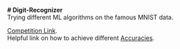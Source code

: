 **# Digit-Recognizer** <br>
Trying different ML algorithms on the famous MNIST data.<br>

[Competition Link](https://www.kaggle.com/c/digit-recognizer/overview).<br>
Helpful link on how to achieve different [Accuracies](https://www.kaggle.com/c/digit-recognizer/discussion/61480#latest-634734).
